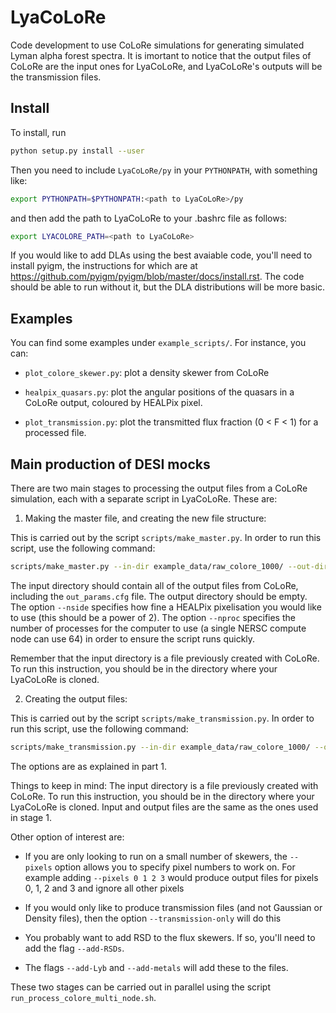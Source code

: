 # LyaCoLoRe
Code development to use CoLoRe simulations for generating simulated Lyman alpha forest spectra.
It is imortant to notice that the output files of CoLoRe are the input ones for LyaCoLoRe,
and LyaCoLoRe's outputs will be the transmission files.

## Install
To install, run
```bash
python setup.py install --user
```

Then you need to include `LyaCoLoRe/py` in your `PYTHONPATH`, with something like:
```bash
export PYTHONPATH=$PYTHONPATH:<path to LyaCoLoRe>/py
```

and then add the path to LyaCoLoRe to your .bashrc file as follows:

```bash
export LYACOLORE_PATH=<path to LyaCoLoRe>
```

If you would like to add DLAs using the best avaiable code, you'll need to install pyigm, the instructions for which are at https://github.com/pyigm/pyigm/blob/master/docs/install.rst.
The code should be able to run without it, but the DLA distributions will be more basic.

## Examples
You can find some examples under `example_scripts/`. For instance, you can:

*   `plot_colore_skewer.py`: plot a density skewer from CoLoRe

*   `healpix_quasars.py`: plot the angular positions of the quasars in a CoLoRe output,
    coloured by HEALPix pixel.

*   `plot_transmission.py`: plot the transmitted flux fraction (0 < F < 1) for a processed file.


## Main production of DESI mocks

There are two main stages to processing the output files from a CoLoRe simulation, each with a
separate script in LyaCoLoRe. These are:

1. Making the master file, and creating the new file structure:

This is carried out by the script `scripts/make_master.py`. In order to run this script, use
the following command:
```bash
scripts/make_master.py --in-dir example_data/raw_colore_1000/ --out-dir /path/to/output/directory/ --nside 16 --nproc 64
```

The input directory should contain all of the output files from CoLoRe, including
the `out_params.cfg` file. The output directory should be empty. The option `--nside`
specifies how fine a HEALPix pixelisation you would like to use (this should be a power of 2).
The option `--nproc` specifies the number of processes for the computer to use
(a single NERSC compute node can use 64) in order to ensure the script runs quickly.

Remember that the input directory is a file previously created with CoLoRe.
To run this instruction, you should be in the directory where your LyaCoLoRe is cloned.


2. Creating the output files:

This is carried out by the script `scripts/make_transmission.py`.
In order to run this script, use the following command:
```bash
scripts/make_transmission.py --in-dir example_data/raw_colore_1000/ --out-dir /path/to/output/directory/ --nside 16 --nproc 64
```

The options are as explained in part 1.


Things to keep in mind:
The input directory is a file previously created with CoLoRe. To run this instruction,
you should be in the directory where your LyaCoLoRe is cloned. Input and output files
are the same as the ones used in stage 1.

Other option of interest are:

*   If you are only looking to run on a small number of skewers, the `--pixels` option
allows you to specify pixel numbers to work on. For example adding `--pixels 0 1 2 3`
would produce output files for pixels 0, 1, 2 and 3 and ignore all other pixels

*   If you would only like to produce transmission files (and not Gaussian or Density files),
then the option `--transmission-only` will do this

*   You probably want to add RSD to the flux skewers. If so, you'll need to add the
flag `--add-RSDs`.

*   The flags `--add-Lyb` and `--add-metals` will add these to the files.

These two stages can be carried out in parallel using the script
`run_process_colore_multi_node.sh`.
